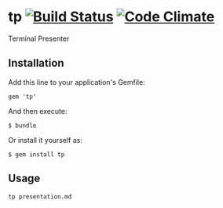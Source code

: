 # tp [![Build Status](https://secure.travis-ci.org/JustinCampbell/tp.png)](https://secure.travis-ci.org/JustinCampbell/tp) [![Code Climate](https://codeclimate.com/badge.png)](https://codeclimate.com/github/JustinCampbell/tp)

Terminal Presenter

## Installation

Add this line to your application's Gemfile:

    gem 'tp'

And then execute:

    $ bundle

Or install it yourself as:

    $ gem install tp

## Usage

```sh
tp presentation.md
```

